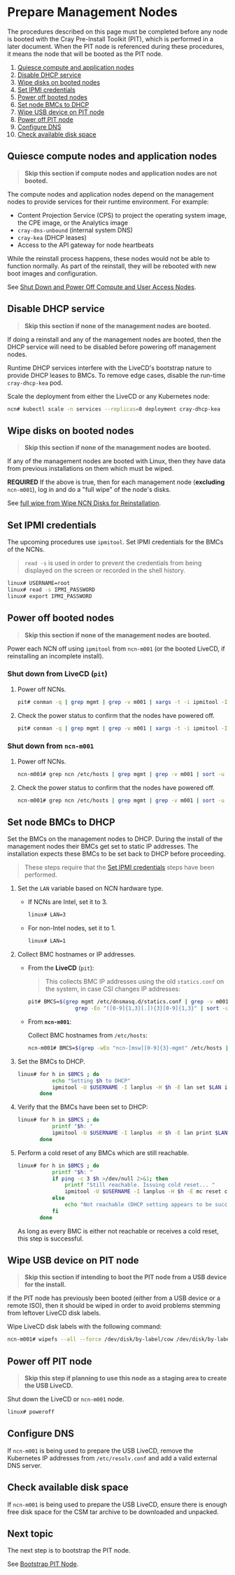 # Prepare Management Nodes

The procedures described on this page must be completed before any node is booted with the Cray Pre-Install Toolkit (PIT), which is performed in a later document. When the PIT
node is referenced during these procedures, it means the node that will be booted as the PIT node.

1. [Quiesce compute and application nodes](#quiesce-compute-and-application-nodes)
1. [Disable DHCP service](#disable-dhcp-service)
1. [Wipe disks on booted nodes](#wipe-disks-on-booted-nodes)
1. [Set IPMI credentials](#set-ipmi-credentials)
1. [Power off booted nodes](#power-off-booted-nodes)
1. [Set node BMCs to DHCP](#set-node-bmcs-to-dhcp)
1. [Wipe USB device on PIT node](#wipe-usb-device-on-pit-node)
1. [Power off PIT node](#power-off-pit-node)
1. [Configure DNS](#configure-dns)
1. [Check available disk space](#check-available-disk-space)

## Quiesce compute nodes and application nodes

> **Skip this section if compute nodes and application nodes are not booted.**

The compute nodes and application nodes depend on the management nodes to provide services for their runtime environment. For example:

* Content Projection Service (CPS) to project the operating system image, the CPE image, or the Analytics image
* `cray-dns-unbound` (internal system DNS)
* `cray-kea` (DHCP leases)
* Access to the API gateway for node heartbeats

While the reinstall process happens, these nodes would not be able to function normally. As part of the reinstall, they will be rebooted with new boot images and configuration.

See [Shut Down and Power Off Compute and User Access Nodes](../operations/power_management/Shut_Down_and_Power_Off_Compute_and_User_Access_Nodes.md).

## Disable DHCP service

> **Skip this section if none of the management nodes are booted.**

If doing a reinstall and any of the management nodes are booted, then the DHCP service will need to be disabled before powering off management nodes.

Runtime DHCP services interfere with the LiveCD's bootstrap nature to provide DHCP leases to BMCs. To remove edge cases, disable the run-time `cray-dhcp-kea` pod.

Scale the deployment from either the LiveCD or any Kubernetes node:

```bash
ncn# kubectl scale -n services --replicas=0 deployment cray-dhcp-kea
```

## Wipe disks on booted nodes

> **Skip this section if none of the management nodes are booted.**

If any of the management nodes are booted with Linux, then they have data from previous installations on them which must be wiped.

**REQUIRED** If the above is true, then for each management node (**excluding** `ncn-m001`), log in and do a "full wipe" of the node's disks.

See [full wipe from Wipe NCN Disks for Reinstallation](wipe_ncn_disks_for_reinstallation.md#full-wipe).

## Set IPMI credentials

The upcoming procedures use `ipmitool`. Set IPMI credentials for the BMCs of the NCNs.

> `read -s` is used in order to prevent the credentials from being displayed on the screen or recorded in the shell history.

```bash
linux# USERNAME=root
linux# read -s IPMI_PASSWORD
linux# export IPMI_PASSWORD
```

## Power off booted nodes

> **Skip this section if none of the management nodes are booted.**

Power each NCN off using `ipmitool` from `ncn-m001` (or the booted LiveCD, if reinstalling an incomplete install).

### Shut down from **LiveCD** (`pit`)

1. Power off NCNs.

    ```bash
    pit# conman -q | grep mgmt | grep -v m001 | xargs -t -i ipmitool -I lanplus -U $USERNAME -E -H {} power off
    ```

1. Check the power status to confirm that the nodes have powered off.

    ```bash
    pit# conman -q | grep mgmt | grep -v m001 | xargs -t -i ipmitool -I lanplus -U $USERNAME -E -H {} power status
    ```

### Shut down from `ncn-m001`

1. Power off NCNs.

    ```bash
    ncn-m001# grep ncn /etc/hosts | grep mgmt | grep -v m001 | sort -u | awk '{print $2}' | xargs -t -i ipmitool -I lanplus -U $USERNAME -E -H {} power off
    ```

1. Check the power status to confirm that the nodes have powered off.

    ```bash
    ncn-m001# grep ncn /etc/hosts | grep mgmt | grep -v m001 | sort -u | awk '{print $2}' | xargs -t -i ipmitool -I lanplus -U $USERNAME -E -H {} power status
    ```

## Set node BMCs to DHCP

Set the BMCs on the management nodes to DHCP. During the install of the management nodes their BMCs get set to static IP addresses. The installation expects these
BMCs to be set back to DHCP before proceeding.

> These steps require that the [Set IPMI credentials](#set_ipmi_credentials) steps have been performed.

1. Set the `LAN` variable based on NCN hardware type.

    * If NCNs are Intel, set it to 3.

        ```bash
        linux# LAN=3
        ```

    * For non-Intel nodes, set it to 1.

        ```bash
        linux# LAN=1
        ```

1. Collect BMC hostnames or IP addresses.

    * From the **LiveCD** (`pit`):

        > This collects BMC IP addresses using the old `statics.conf` on the system, in case CSI changes IP addresses:

        ```bash
        pit# BMCS=$(grep mgmt /etc/dnsmasq.d/statics.conf | grep -v m001 | awk -F ',' '{print $2}' |
                       grep -Eo "([0-9]{1,3}[.]){3}[0-9]{1,3}" | sort -u  | tr '\n' ' ') ; echo $BMCS
        ```

    * From **`ncn-m001`**:

        Collect BMC hostnames from `/etc/hosts`:

        ```bash
        ncn-m001# BMCS=$(grep -wEo "ncn-[msw][0-9]{3}-mgmt" /etc/hosts | grep -v "m001" | sort -u | tr '\n' ' ') ; echo $BMCS
        ```

1. Set the BMCs to DHCP.

    ```bash
    linux# for h in $BMCS ; do
               echo "Setting $h to DHCP"
               ipmitool -U $USERNAME -I lanplus -H $h -E lan set $LAN ipsrc dhcp
           done
    ```

1. Verify that the BMCs have been set to DHCP:

    ```bash
    linux# for h in $BMCS ; do
               printf "$h: "
               ipmitool -U $USERNAME -I lanplus -H $h -E lan print $LAN | grep Source
           done
    ```

1. Perform a cold reset of any BMCs which are still reachable.

    ```bash
    linux# for h in $BMCS ; do
               printf "$h: "
               if ping -c 3 $h >/dev/null 2>&1; then
                   printf "Still reachable. Issuing cold reset... "
                   ipmitool -U $USERNAME -I lanplus -H $h -E mc reset cold
               else
                   echo "Not reachable (DHCP setting appears to be successful)"
               fi
           done
    ```

    As long as every BMC is either not reachable or receives a cold reset, this step is successful.

## Wipe USB device on PIT node

> **Skip this section if intending to boot the PIT node from a USB device for the install.**

If the PIT node has previously been booted (either from a USB device or a remote ISO), then it should be wiped
in order to avoid problems stemming from leftover LiveCD disk labels.

Wipe LiveCD disk labels with the following command:

```bash
ncn-m001# wipefs --all --force /dev/disk/by-label/cow /dev/disk/by-label/PITDATA /dev/disk/by-label/BOOT /dev/disk/by-label/CRAYLIVE
```

## Power off PIT node

> **Skip this step if planning to use this node as a staging area to create the USB LiveCD.**

Shut down the LiveCD or `ncn-m001` node.

```bash
linux# poweroff
```

## Configure DNS

If `ncn-m001` is being used to prepare the USB LiveCD, remove the Kubernetes IP addresses from `/etc/resolv.conf` and add a
valid external DNS server.

## Check available disk space

If `ncn-m001` is being used to prepare the USB LiveCD, ensure there is enough free disk space for the CSM tar archive to be
downloaded and unpacked.

## Next topic

The next step is to bootstrap the PIT node.

See [Bootstrap PIT Node](index.md#bootstrap_pit_node).
